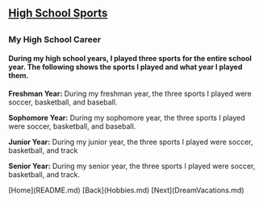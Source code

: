 <!DOCTYPE html>
<html>
<body>
  
<h2> <a href="https://www.theatlantic.com/education/archive/2013/09/when-did-competitive-sports-take-over-american-childhood/279868/" target="_blank"> High School Sports </a> <h2>

  <h3> My High School Career </h3>

<h4> During my high school years, I played three sports for the entire school year. The following shows the sports I played and what year I played them. </h4>

<b>Freshman Year:</b> During my freshman year, the three sports I played were soccer, basketball, and baseball.

<b>Sophomore Year:</b> During my sophomore year, the three sports I played were soccer, basketball, and baseball.

<b>Junior Year:</b> During my junior year, the three sports I played were soccer, basketball, and track

<b>Senior Year:</b> During my senior year, the three sports I played were soccer, basketball, and track.


  </body>
  </hmtl>
[Home](README.md)  [Back](Hobbies.md)  [Next](DreamVacations.md)
